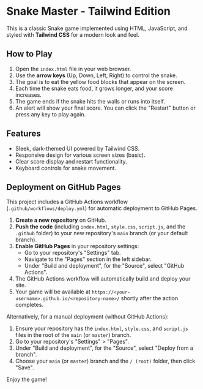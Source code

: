 # Snake Master - Tailwind Edition

This is a classic Snake game implemented using HTML, JavaScript, and styled with **Tailwind CSS** for a modern look and feel.

## How to Play

1.  Open the `index.html` file in your web browser.
2.  Use the **arrow keys** (Up, Down, Left, Right) to control the snake.
3.  The goal is to eat the yellow food blocks that appear on the screen.
4.  Each time the snake eats food, it grows longer, and your score increases.
5.  The game ends if the snake hits the walls or runs into itself.
6.  An alert will show your final score. You can click the "Restart" button or press any key to play again.

## Features

*   Sleek, dark-themed UI powered by Tailwind CSS.
*   Responsive design for various screen sizes (basic).
*   Clear score display and restart functionality.
*   Keyboard controls for snake movement.

## Deployment on GitHub Pages

This project includes a GitHub Actions workflow (`.github/workflows/deploy.yml`) for automatic deployment to GitHub Pages.

1.  **Create a new repository** on GitHub.
2.  **Push the code** (including `index.html`, `style.css`, `script.js`, and the `.github` folder) to your new repository's `main` branch (or your default branch).
3.  **Enable GitHub Pages** in your repository settings:
    *   Go to your repository's "Settings" tab.
    *   Navigate to the "Pages" section in the left sidebar.
    *   Under "Build and deployment", for the "Source", select "GitHub Actions".
4.  The GitHub Actions workflow will automatically build and deploy your site.
5.  Your game will be available at `https://<your-username>.github.io/<repository-name>/` shortly after the action completes.

Alternatively, for a manual deployment (without GitHub Actions):
1. Ensure your repository has the `index.html`, `style.css`, and `script.js` files in the root of the `main` (or `master`) branch.
2. Go to your repository's "Settings" > "Pages".
3. Under "Build and deployment", for the "Source", select "Deploy from a branch".
4. Choose your `main` (or `master`) branch and the `/ (root)` folder, then click "Save".

Enjoy the game!
